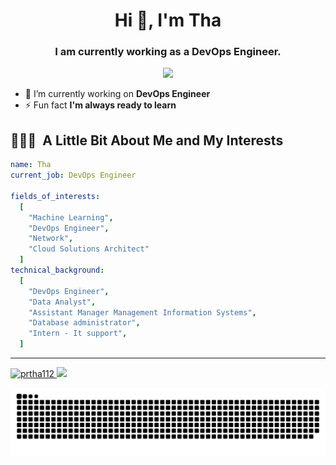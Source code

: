 <h1 align="center">Hi 👋, I'm Tha</h1>
<h3 align="center">I am currently working as a DevOps Engineer.</h3>
<p align="center">
  <img height="200" src="https://i.pinimg.com/originals/8a/4b/29/8a4b2951790bfa8a9ea10b0b016828e5.gif"/>
</p>

- 🔭 I’m currently working on **DevOps Engineer**
- ⚡ Fun fact **I'm always ready to learn**

<h2> 👨🏻‍💻 &nbsp;A Little Bit About Me and My Interests</h2>

```yaml
name: Tha
current_job: DevOps Engineer

fields_of_interests:
  [
    "Machine Learning",
    "DevOps Engineer",
    "Network",
    "Cloud Solutions Architect"
  ]
technical_background:
  [
    "DevOps Engineer",
    "Data Analyst",
    "Assistant Manager Management Information Systems",
    "Database administrator",
    "Intern - It support",
  ]
```

--- 

<a href="https://github.com/thepiyushmalhotra">
  <img height="180em" src="https://github-readme-stats.vercel.app/api?username=prtha112&theme=noctis_minimus&show_icons=true&locale=en" alt="prtha112" />
  <img height="180em" src="https://github-readme-stats.vercel.app/api/top-langs/?username=prtha112&theme=noctis_minimus&layout=compact" />
</a>

![Snake animation](https://raw.githubusercontent.com/prtha112/prtha112/b03cd34c9ef13400dd2a05005f0bc5d5bdec6a26/github-contribution-grid-snake.svg)
